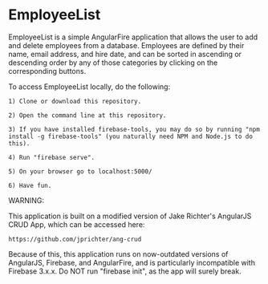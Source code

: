 # EmployeeList

EmployeeList is a simple AngularFire application that allows the user to add and delete employees from a database. Employees are defined by their name, email address, and hire date, and can be sorted in ascending or descending order by any of those categories by clicking on the corresponding buttons.

To access EmployeeList locally, do the following:

	1) Clone or download this repository.
  
	2) Open the command line at this repository.
  
	3) If you have installed firebase-tools, you may do so by running "npm install -g firebase-tools" (you naturally need NPM and Node.js to do this).
  
	4) Run "firebase serve".
  
	5) On your browser go to localhost:5000/
  
	6) Have fun.
  
WARNING:

This application is built on a modified version of Jake Richter's AngularJS CRUD App, which can be accessed here:

	https://github.com/jprichter/ang-crud

Because of this, this application runs on now-outdated versions of AngularJS, Firebase, and AngularFire, and is particularly incompatible with Firebase 3.x.x. Do NOT run "firebase init", as the app will surely break.
